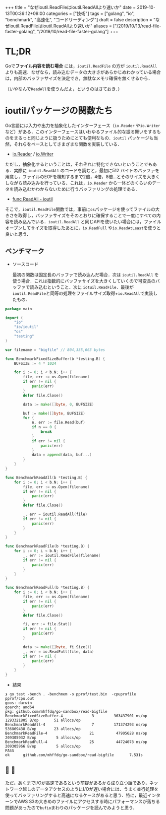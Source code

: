 +++
title = "なぜioutil.ReadFileはioutil.ReadAllより速いか"
date = 2019-10-13T00:36:12+09:00
categories = ["技術"]
tags = ["golang", "io", "benchmark", "高速化", "コードリーディング"]
draft = false
description = "なぜioutil.ReadFileはioutil.ReadAllより速いか"
aliases = ["/2019/10/13/read-file-faster-golang", "/2019/10/read-file-faster-golang"]
+++


# TL;DR
Goで**ファイル内容を読む場合** には，`ioutil.ReadFile` の方が `ioutil.ReadAll` よりも高速．なぜなら，読み込むデータの大きさがあらかじめわかっている場合は，内部のバッファサイズを決定でき，無駄なメモリ確保を無くせるから．



（いやなんで`ReadAll`を使うんだよ，というのはさておき．）



# ioutilパッケージの関数たち
Go言語には入力や出力を抽象化したインターフェース（`io.Reader` や`io.Writer` など）がある．このインターフェースはいわゆるファイル的な振る舞いをするものをまるっと同じように扱うためにとても便利なもの．`ioutil` パッケージも当然，それらをベースとしてさまざまな関数を実装している．

- [io.Reader](https://golang.org/pkg/io/#Reader) / [io.Writer](https://golang.org/pkg/io/#Writer)



ただし，抽象化するということは，それぞれに特化できないということでもある．実際に `ioutil.ReadAll` のコードを読むと，最初に512 バイトのバッファを用意し，ファイルのEOFを検知するまで2倍，4倍，8倍…とそのサイズを大きくしながら読み込みを行っている．これは，`io.Reader` から一体どのくらいのデータを読み込むかわからないために行うバッファリングの処理である．

- [func ReadAll - ioutil](https://golang.org/src/io/ioutil/ioutil.go?s=1186:1227#L34)


そこで，`ioutil.ReadFile`関数では，事前に`os`パッケージを使ってファイルの大きさを取得し，バッファサイズをそのとおりに確保することで一度にすべての内容を読み込んでいる．`ioutil.ReadAll` と同じAPIを使いたい場合には，ファイルオープンしてサイズを取得したあとに，`io.ReadFull` や`io.ReadAtLeast`を使うと良いと思う．



## ベンチマーク

- ソースコード

    最初の関数は固定長のバッファで読み込んだ場合．次は `ioutil.ReadAll` を使う場合．これは指数的にバッファサイズを大きくしていくので可変長のバッファで読み込むということ．次に `iotuil.ReadFile`．最後が`ioutil.ReadFile`と同等の処理をファイルサイズ取得+`io.ReadAll`で実装したもの．

```go
package main

import (
	"io"
	"io/ioutil"
	"os"
	"testing"
)

var filename = "bigfile" // 804,335,663 bytes

func BenchmarkFixedSizeBuffer(b *testing.B) {
	BUFSIZE := 4 * 1024

	for i := 0; i < b.N; i++ {
		file, err := os.Open(filename)
		if err != nil {
			panic(err)
		}
		defer file.Close()

		data := make([]byte, 0, BUFSIZE)

		buf := make([]byte, BUFSIZE)
		for {
			n, err := file.Read(buf)
			if n == 0 {
				break
			}
			if err != nil {
				panic(err)
			}
			data = append(data, buf...)
		}
	}
}

func BenchmarkReadAll(b *testing.B) {
	for i := 0; i < b.N; i++ {
		file, err := os.Open(filename)
		if err != nil {
			panic(err)
		}
		defer file.Close()

		_, err = ioutil.ReadAll(file)
		if err != nil {
			panic(err)
		}
	}
}

func BenchmarkReadFile(b *testing.B) {
	for i := 0; i < b.N; i++ {
		_, err := ioutil.ReadFile(filename)
		if err != nil {
			panic(err)
		}
	}
}

func BenchmarkReadFull(b *testing.B) {
	for i := 0; i < b.N; i++ {
		file, err := os.Open(filename)
		if err != nil {
			panic(err)
		}
		defer file.Close()

		fi, err := file.Stat()
		if err != nil {
			panic(err)
		}

		data := make([]byte, fi.Size())
		_, err = io.ReadFull(file, data)
		if err != nil {
			panic(err)
		}
	}
}
```

- 結果

```shell
❯ go test -bench . -benchmem -o pprof/test.bin  -cpuprofile pprof/cpu.out
goos: darwin
goarch: amd64
pkg: github.com/mhffdq/go-sandbox/read-bigfile
BenchmarkFixedSizeBuffer-4             3         363437901 ns/op        1293321805 B/op       51 allocs/op
BenchmarkReadAll-4                     7         171374293 ns/op        536869438 B/op        23 allocs/op
BenchmarkReadFile-4                   21          47905628 ns/op        209305932 B/op         5 allocs/op
BenchmarkReadFull-4                   25          44724078 ns/op        209305966 B/op         5 allocs/op
PASS
ok      github.com/mhffdq/go-sandbox/read-bigfile       7.531s
```



## :information_desk_person: :speech_balloon:

ただ，あくまでI/Oが高速であるという前提があるから成り立つ話であり，ネットワーク越しのデータアクセスのようにI/Oが遅い場合には．うまく並行処理を使ってバッファリングすると高速になるケースがあると思う．特に，最近インターンでAWS S3の大きめのファイルにアクセスする時にパフォーマンスが落ちる問題があったので`bufio`まわりのパッケージを読んでみようと思う．


